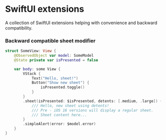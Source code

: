# SwiftUI extensions

A collection of SwiftUI extensions helping with convenience and backward compatibility.

### Backward compatible sheet modifier

```swift
struct SomeView: View {
    @ObservedObject var model: SomeModel
    @State private var isPresented = false

    var body: some View {
        VStack {
            Text("Hello, sheet!")
            Button("Show new sheet") {
                isPresented.toggle()
            }
        }
        .sheet(isPresented: $isPresented, detents: [.medium, .large]) {
            /// Hello, new sheet using detents! 
            /// Pre - iOS 16 versions will display a regular sheet.
            /// Sheet content here...
        }
        .simpleAlert(error: $model.error)
    }
}
```
